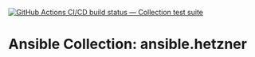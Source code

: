 [![GitHub Actions CI/CD build status — Collection test suite](https://github.com/ansible-collection-migration/ansible.hetzner/workflows/Collection%20test%20suite/badge.svg?branch=master)](https://github.com/ansible-collection-migration/ansible.hetzner/actions?query=workflow%3A%22Collection%20test%20suite%22)

Ansible Collection: ansible.hetzner
=================================================